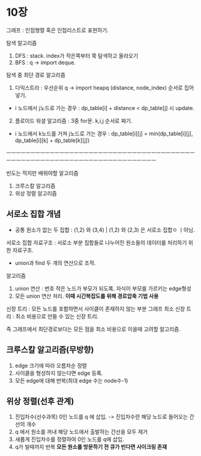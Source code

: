 # 10장

그래프 : 인접행렬 혹은 인접리스트로 표현하기.

탐색 알고리즘
1. DFS : stack. index가 작은쪽부터 쭉 탐색하고 올라오기
2. BFS : q -> import deque.

탐색 중 최단 경로 알고리즘
1. 다익스트라 : 우선순위 q -> import heapq (distance, node_index) 순서로 집어넣기.
- i 노드에서 j노드로 가는 경우 : dp_table[i] + distance < dp_table[j] 시 update.
2. 플로이드 워셜 알고리즘 : 3중 for문. k,i,j 순서로 짜기.
- i 노드에서 k노드를 거쳐 j노드로 가는 경우 : dp_table[i][j] = min(dp_table[i][j], dp_table[i][k] + dp_table[k][j])

ㅡㅡㅡㅡㅡㅡㅡㅡㅡㅡㅡㅡㅡㅡㅡㅡㅡㅡㅡㅡㅡㅡㅡㅡㅡㅡㅡㅡㅡㅡㅡㅡㅡㅡㅡㅡㅡㅡㅡㅡㅡㅡㅡㅡㅡㅡㅡㅡㅡㅡㅡㅡㅡㅡㅡㅡㅡㅡㅡㅡㅡㅡㅡㅡㅡㅡㅡㅡㅡㅡ

빈도는 적지만 배워야할 알고리즘
1. 크루스칼 알고리즘
2. 위상 정렬 알고리즘

## 서로소 집합 개념
- 공통 원소가 없는 두 집합 : (1,2) 와 (3,4) | (1,2) 와 (2,3) 은 서로소 집합ㅇ ㅣ아님.

서로소 집합 자료구조 : 서로소 부분 집합들로 나누어진 원소들의 데이터를 처리하기 위한 자료구조.
- union과 find 두 개의 연산으로 조작.

알고리즘
1. union 연산 : 번호 작은 노드가 부모가 되도록. 자식이 부모를 가르키는 edge형성
2. 모든 union 연산 처리.
**이때 시간복잡도를 위해 경로압축 기법 사용**

신장 트리 : 모든 노드를 포함하면서 사이클이 존재하지 않는 부분 그래프
최소 신장 트리 : 최소 비용으로 만들 수 있는 신장 트리.

즉 그래프에서 최단경로보다는 모든 점을 최소 비용으로 이을때 고려할 알고리즘.

## 크루스칼 알고리즘(무방향)
1. edge 크기에 따라 오름차순 정렬
2. 사이클을 형성하지 않는다면 edge 등록.
3. 모든 edge에 대해 반복(최대 edge 수는 node수-1)

## 위상 정렬(선후 관계)
1. 진입차수(선수과목) 0인 노드를 q 에 삽입. -> 진입차수란 해당 노드로 들어오는 간선의 개수
2. q 에서 원소를 꺼내 해당 노드에서 출발하는 간선을 모두 제거
3. 새롭게 진입차수를 정렬하여 0인 노드를 q에 삽입.
4. q가 빌때까지 반복
**모든 원소를 방문하기 전 큐가 빈다면 사이크링 존재**
